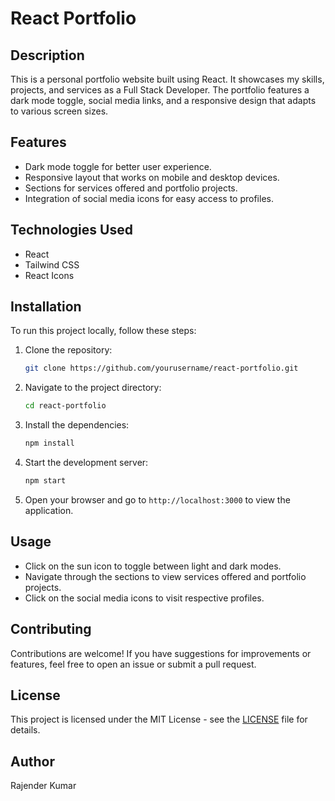 # React Portfolio

## Description
This is a personal portfolio website built using React. It showcases my skills, projects, and services as a Full Stack Developer. The portfolio features a dark mode toggle, social media links, and a responsive design that adapts to various screen sizes.

## Features
- Dark mode toggle for better user experience.
- Responsive layout that works on mobile and desktop devices.
- Sections for services offered and portfolio projects.
- Integration of social media icons for easy access to profiles.

## Technologies Used
- React
- Tailwind CSS
- React Icons

## Installation

To run this project locally, follow these steps:

1. Clone the repository:
   ```bash
   git clone https://github.com/yourusername/react-portfolio.git
   ```

2. Navigate to the project directory:
   ```bash
   cd react-portfolio
   ```

3. Install the dependencies:
   ```bash
   npm install
   ```

4. Start the development server:
   ```bash
   npm start
   ```

5. Open your browser and go to `http://localhost:3000` to view the application.

## Usage
- Click on the sun icon to toggle between light and dark modes.
- Navigate through the sections to view services offered and portfolio projects.
- Click on the social media icons to visit respective profiles.

## Contributing
Contributions are welcome! If you have suggestions for improvements or features, feel free to open an issue or submit a pull request.

## License
This project is licensed under the MIT License - see the [LICENSE](LICENSE) file for details.

## Author
Rajender Kumar